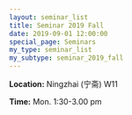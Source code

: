 ```yaml
---
layout: seminar_list
title: Seminar 2019 Fall
date: 2019-09-01 12:00:00
special_page: Seminars
my_type: seminar_list
my_subtype: seminar_2019_fall
---
```


**Location:** Ningzhai (宁斋) W11

**Time:** Mon. 1:30-3.00 pm
